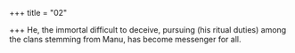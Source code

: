 +++
title = "02"

+++
He, the immortal difficult to deceive, pursuing (his ritual duties) among  the clans stemming from Manu,
has become messenger for all.